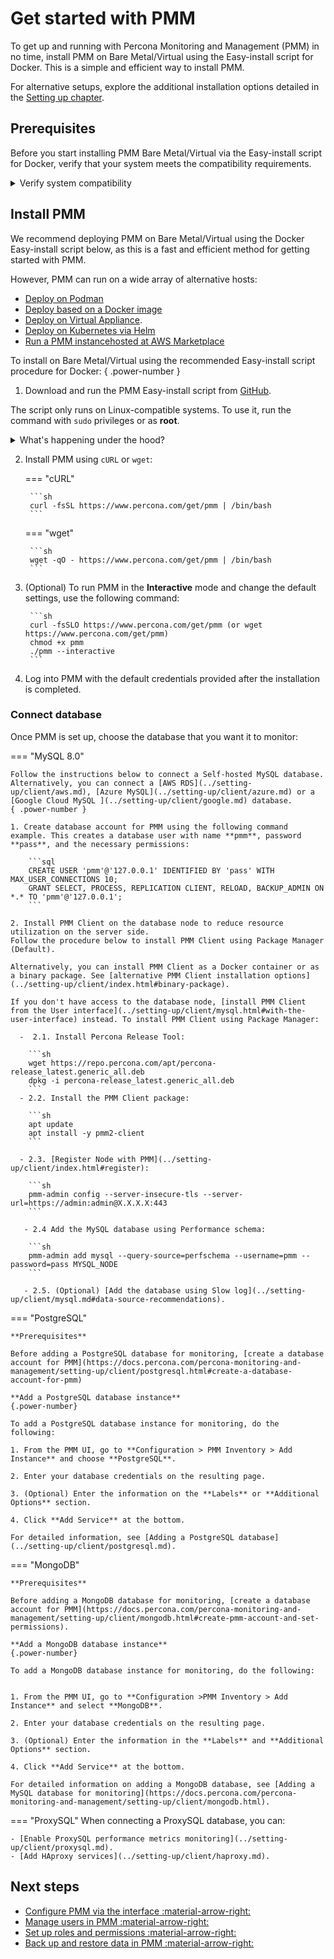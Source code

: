 # Get started with PMM

To get up and running with Percona Monitoring and Management (PMM) in no time, install PMM on Bare Metal/Virtual using the Easy-install script for Docker. This is a simple and efficient way to install PMM.

For alternative setups, explore the additional installation options detailed in the [Setting up chapter](../setting-up/index.md).

## Prerequisites

Before you start installing PMM Bare Metal/Virtual via the Easy-install script for Docker, verify that your system meets the compatibility requirements.

<details>
<summary>Verify system compatibility</summary>

System requirements:

  -  **Disk**: Approximately 1 GB of storage per monitored database node with data retention set to one week. By default, retention is 30 days. 1 GB of storage per monitored database node. <br/><br/>  * 1 GB of storage per monitored database node for data retention set to one week.| Each database node s
  -  **Memory**: A minimum of 2 GB per monitored database node. The increase in memory usage is not proportional to the number of nodes. For example, the data from 20 nodes should be easily handled with 16 GB.
  -  **Ports**: By default, port 443 should be opened on the PMM Server. <br/><br/>  * The database port should be open for the PMM Agent.|

</details>

## Install PMM

We recommend deploying PMM on Bare Metal/Virtual using the Docker Easy-install script below, as this is a fast and efficient method for getting started with PMM.

However, PMM can run on a wide array of alternative hosts:

- [Deploy on Podman](../setting-up/server/podman.md)
- [Deploy based on a Docker image](../setting-up/server/docker.md) 
- [Deploy on Virtual Appliance](../setting-up/server/virtual-appliance.md).
- [Deploy on Kubernetes via Helm](../setting-up/server/helm.md)
- [Run a PMM instancehosted at AWS Marketplace](../setting-up/server/aws.md)

To install on Bare Metal/Virtual using the recommended Easy-install script procedure for Docker:
{ .power-number }

1. Download and run the PMM Easy-install script from [GitHub](https://github.com/percona/pmm/blob/main/get-pmm.sh).

The script only runs on Linux-compatible systems. To use it, run the command with `sudo` privileges or as **root**.

<details>
<summary>What's happening under the hood?</summary>
    This script does the following:

           - Installs Docker if it is not installed on your system.
            - Stops and renames any currently running PMM Docker container from `pmm-server` to `pmm-server-{timestamp}`. This old pmm-server container is not a recoverable backup.
            - Pulls and runs the latest PMM Docker image.
</details>

2. Install PMM using `cURL` or `wget`:

    === "cURL"

        ```sh
        curl -fsSL https://www.percona.com/get/pmm | /bin/bash
        ```

    === "wget"

        ```sh
        wget -qO - https://www.percona.com/get/pmm | /bin/bash    
        ```

2. (Optional) To run PMM in the **Interactive** mode and  change the default settings, use the following command:

        ```sh
        curl -fsSLO https://www.percona.com/get/pmm (or wget https://www.percona.com/get/pmm)
        chmod +x pmm
        ./pmm --interactive
        ```

3. Log into PMM with the default credentials provided after the installation is completed.

### Connect database

Once PMM is set up, choose the database that you want it to monitor:

=== "MySQL 8.0"

    Follow the instructions below to connect a Self-hosted MySQL database. Alternatively, you can connect a [AWS RDS](../setting-up/client/aws.md), [Azure MySQL](../setting-up/client/azure.md) or a [Google Cloud MySQL ](../setting-up/client/google.md) database.
    { .power-number }

    1. Create database account for PMM using the following command example. This creates a database user with name **pmm**, password **pass**, and the necessary permissions:

        ```sql
        CREATE USER 'pmm'@'127.0.0.1' IDENTIFIED BY 'pass' WITH MAX_USER_CONNECTIONS 10;
        GRANT SELECT, PROCESS, REPLICATION CLIENT, RELOAD, BACKUP_ADMIN ON *.* TO 'pmm'@'127.0.0.1';
        ```

    2. Install PMM Client on the database node to reduce resource utilization on the server side. 
    Follow the procedure below to install PMM Client using Package Manager (Default). 

    Alternatively, you can install PMM Client as a Docker container or as a binary package. See [alternative PMM Client installation options](../setting-up/client/index.html#binary-package).

    If you don't have access to the database node, [install PMM Client from the User interface](../setting-up/client/mysql.html#with-the-user-interface) instead. To install PMM Client using Package Manager:

      -  2.1. Install Percona Release Tool:

        ```sh
        wget https://repo.percona.com/apt/percona-release_latest.generic_all.deb
        dpkg -i percona-release_latest.generic_all.deb
        ```
      - 2.2. Install the PMM Client package:
        
        ```sh
        apt update
        apt install -y pmm2-client
        ```

      - 2.3. [Register Node with PMM](../setting-up/client/index.html#register):
            
        ```sh
        pmm-admin config --server-insecure-tls --server-url=https://admin:admin@X.X.X.X:443
        ```

       - 2.4 Add the MySQL database using Performance schema:  

        ```sh 
        pmm-admin add mysql --query-source=perfschema --username=pmm --password=pass MYSQL_NODE
        ```

       - 2.5. (Optional) [Add the database using Slow log](../setting-up/client/mysql.md#data-source-recommendations).

=== "PostgreSQL"

    **Prerequisites**
     
    Before adding a PostgreSQL database for monitoring, [create a database account for PMM](https://docs.percona.com/percona-monitoring-and-management/setting-up/client/postgresql.html#create-a-database-account-for-pmm)
    
    **Add a PostgreSQL database instance**
    {.power-number}

    To add a PostgreSQL database instance for monitoring, do the following:

    1. From the PMM UI, go to **Configuration > PMM Inventory > Add Instance** and choose **PostgreSQL**.

    2. Enter your database credentials on the resulting page.

    3. (Optional) Enter the information on the **Labels** or **Additional Options** section. 

    4. Click **Add Service** at the bottom.

    For detailed information, see [Adding a PostgreSQL database](../setting-up/client/postgresql.md).

=== "MongoDB"

    **Prerequisites**

    Before adding a MongoDB database for monitoring, [create a database account for PMM](https://docs.percona.com/percona-monitoring-and-management/setting-up/client/mongodb.html#create-pmm-account-and-set-permissions).

    **Add a MongoDB database instance**
    {.power-number}

    To add a MongoDB database instance for monitoring, do the following:


    1. From the PMM UI, go to **Configuration >PMM Inventory > Add Instance** and select **MongoDB**.

    2. Enter your database credentials on the resulting page.

    3. (Optional) Enter the information in the **Labels** and **Additional Options** section. 

    4. Click **Add Service** at the bottom.

    For detailed information on adding a MongoDB database, see [Adding a MySQL database for monitoring](https://docs.percona.com/percona-monitoring-and-management/setting-up/client/mongodb.html).

=== "ProxySQL"
    When connecting a ProxySQL database, you can:

    - [Enable ProxySQL performance metrics monitoring](../setting-up/client/proxysql.md).
    - [Add HAproxy services](../setting-up/client/haproxy.md).

## Next steps

- [Configure PMM via the interface :material-arrow-right:](../how-to/configure.md)
- [Manage users in PMM :material-arrow-right:](../how-to/manage-users.md)
- [Set up roles and permissions :material-arrow-right:](../get-started/roles-and-permissions/index.md)
- [Back up and restore data in PMM :material-arrow-right:](../get-started/backup/index.md)